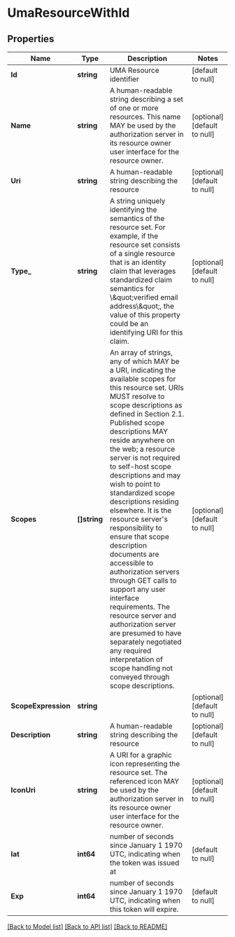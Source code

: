 # UmaResourceWithId

## Properties
Name | Type | Description | Notes
------------ | ------------- | ------------- | -------------
**Id** | **string** | UMA Resource identifier | [default to null]
**Name** | **string** | A human-readable string describing a set of one or more resources. This name MAY be used by the authorization server in its resource owner user interface for the resource owner. | [optional] [default to null]
**Uri** | **string** | A human-readable string describing the resource | [optional] [default to null]
**Type_** | **string** | A string uniquely identifying the semantics of the resource set. For example, if the resource set consists of a single resource that is an identity claim that leverages standardized claim semantics for \\\&quot;verified email address\\\&quot;, the value of this property could be an identifying URI for this claim. | [optional] [default to null]
**Scopes** | **[]string** | An array of strings, any of which MAY be a URI, indicating the available scopes for this resource set. URIs MUST resolve to scope descriptions as defined in Section 2.1. Published scope descriptions MAY reside anywhere on the web; a resource server is not required to self-host scope descriptions and may wish to point to standardized scope descriptions residing elsewhere. It is the resource server&#x27;s responsibility to ensure that scope description documents are accessible to authorization servers through GET calls to support any user interface requirements. The resource server and authorization server are presumed to have separately negotiated any required interpretation of scope handling not conveyed through scope descriptions. | [optional] [default to null]
**ScopeExpression** | **string** |  | [optional] [default to null]
**Description** | **string** | A human-readable string describing the resource | [optional] [default to null]
**IconUri** | **string** | A URI for a graphic icon representing the resource set. The referenced icon MAY be used by the authorization server in its resource owner user interface for the resource owner. | [optional] [default to null]
**Iat** | **int64** | number of seconds since January 1 1970 UTC, indicating when the token was issued at | [default to null]
**Exp** | **int64** | number of seconds since January 1 1970 UTC, indicating when this token will expire. | [default to null]

[[Back to Model list]](../README.md#documentation-for-models) [[Back to API list]](../README.md#documentation-for-api-endpoints) [[Back to README]](../README.md)

